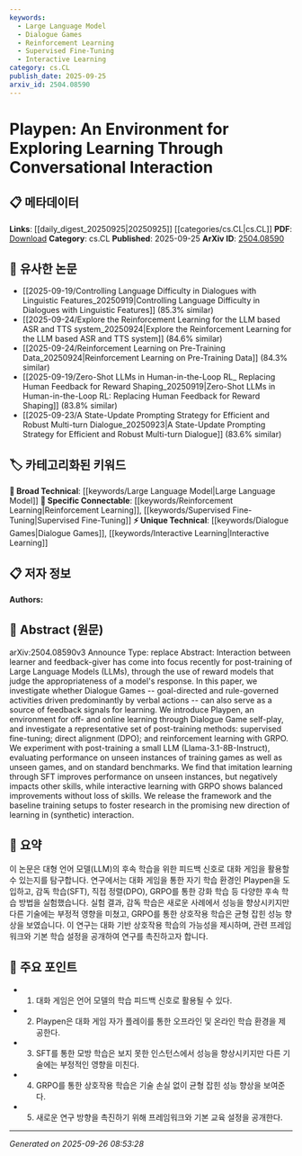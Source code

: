 ```yaml
---
keywords:
  - Large Language Model
  - Dialogue Games
  - Reinforcement Learning
  - Supervised Fine-Tuning
  - Interactive Learning
category: cs.CL
publish_date: 2025-09-25
arxiv_id: 2504.08590
---
```


<!-- KEYWORD_LINKING_METADATA:
{
  "processed_timestamp": "2025-09-26T08:53:28.736250",
  "vocabulary_version": "1.0",
  "selected_keywords": [
    "Large Language Model",
    "Dialogue Games",
    "Reinforcement Learning",
    "Supervised Fine-Tuning",
    "Interactive Learning"
  ],
  "rejected_keywords": [],
  "similarity_scores": {
    "Large Language Model": 0.85,
    "Dialogue Games": 0.78,
    "Reinforcement Learning": 0.8,
    "Supervised Fine-Tuning": 0.77,
    "Interactive Learning": 0.79
  },
  "extraction_method": "AI_prompt_based",
  "budget_applied": true,
  "candidates_json": {
    "candidates": [
      {
        "surface": "Large Language Models",
        "canonical": "Large Language Model",
        "aliases": [
          "LLM",
          "Large Language Model"
        ],
        "category": "broad_technical",
        "rationale": "Central to the paper's exploration of learning through conversational interaction.",
        "novelty_score": 0.45,
        "connectivity_score": 0.9,
        "specificity_score": 0.65,
        "link_intent_score": 0.85
      },
      {
        "surface": "Dialogue Games",
        "canonical": "Dialogue Games",
        "aliases": [
          "Conversational Games"
        ],
        "category": "unique_technical",
        "rationale": "Introduces a novel concept for feedback signals in learning.",
        "novelty_score": 0.75,
        "connectivity_score": 0.7,
        "specificity_score": 0.8,
        "link_intent_score": 0.78
      },
      {
        "surface": "Reinforcement Learning with GRPO",
        "canonical": "Reinforcement Learning",
        "aliases": [
          "GRPO"
        ],
        "category": "specific_connectable",
        "rationale": "Highlights a specific method used in the study for interactive learning.",
        "novelty_score": 0.5,
        "connectivity_score": 0.85,
        "specificity_score": 0.75,
        "link_intent_score": 0.8
      },
      {
        "surface": "Supervised Fine-Tuning",
        "canonical": "Supervised Fine-Tuning",
        "aliases": [
          "SFT"
        ],
        "category": "specific_connectable",
        "rationale": "A key post-training method evaluated in the paper.",
        "novelty_score": 0.55,
        "connectivity_score": 0.82,
        "specificity_score": 0.7,
        "link_intent_score": 0.77
      },
      {
        "surface": "Interactive Learning",
        "canonical": "Interactive Learning",
        "aliases": [],
        "category": "unique_technical",
        "rationale": "Describes a learning approach that balances improvements without skill loss.",
        "novelty_score": 0.65,
        "connectivity_score": 0.75,
        "specificity_score": 0.72,
        "link_intent_score": 0.79
      }
    ],
    "ban_list_suggestions": [
      "post-training",
      "performance",
      "experiment"
    ]
  },
  "decisions": [
    {
      "candidate_surface": "Large Language Models",
      "resolved_canonical": "Large Language Model",
      "decision": "linked",
      "scores": {
        "novelty": 0.45,
        "connectivity": 0.9,
        "specificity": 0.65,
        "link_intent": 0.85
      }
    },
    {
      "candidate_surface": "Dialogue Games",
      "resolved_canonical": "Dialogue Games",
      "decision": "linked",
      "scores": {
        "novelty": 0.75,
        "connectivity": 0.7,
        "specificity": 0.8,
        "link_intent": 0.78
      }
    },
    {
      "candidate_surface": "Reinforcement Learning with GRPO",
      "resolved_canonical": "Reinforcement Learning",
      "decision": "linked",
      "scores": {
        "novelty": 0.5,
        "connectivity": 0.85,
        "specificity": 0.75,
        "link_intent": 0.8
      }
    },
    {
      "candidate_surface": "Supervised Fine-Tuning",
      "resolved_canonical": "Supervised Fine-Tuning",
      "decision": "linked",
      "scores": {
        "novelty": 0.55,
        "connectivity": 0.82,
        "specificity": 0.7,
        "link_intent": 0.77
      }
    },
    {
      "candidate_surface": "Interactive Learning",
      "resolved_canonical": "Interactive Learning",
      "decision": "linked",
      "scores": {
        "novelty": 0.65,
        "connectivity": 0.75,
        "specificity": 0.72,
        "link_intent": 0.79
      }
    }
  ]
}
-->

# Playpen: An Environment for Exploring Learning Through Conversational Interaction

## 📋 메타데이터

**Links**: [[daily_digest_20250925|20250925]] [[categories/cs.CL|cs.CL]]
**PDF**: [Download](https://arxiv.org/pdf/2504.08590.pdf)
**Category**: cs.CL
**Published**: 2025-09-25
**ArXiv ID**: [2504.08590](https://arxiv.org/abs/2504.08590)

## 🔗 유사한 논문
- [[2025-09-19/Controlling Language Difficulty in Dialogues with Linguistic Features_20250919|Controlling Language Difficulty in Dialogues with Linguistic Features]] (85.3% similar)
- [[2025-09-24/Explore the Reinforcement Learning for the LLM based ASR and TTS system_20250924|Explore the Reinforcement Learning for the LLM based ASR and TTS system]] (84.6% similar)
- [[2025-09-24/Reinforcement Learning on Pre-Training Data_20250924|Reinforcement Learning on Pre-Training Data]] (84.3% similar)
- [[2025-09-19/Zero-Shot LLMs in Human-in-the-Loop RL_ Replacing Human Feedback for Reward Shaping_20250919|Zero-Shot LLMs in Human-in-the-Loop RL: Replacing Human Feedback for Reward Shaping]] (83.8% similar)
- [[2025-09-23/A State-Update Prompting Strategy for Efficient and Robust Multi-turn Dialogue_20250923|A State-Update Prompting Strategy for Efficient and Robust Multi-turn Dialogue]] (83.6% similar)

## 🏷️ 카테고리화된 키워드
**🧠 Broad Technical**: [[keywords/Large Language Model|Large Language Model]]
**🔗 Specific Connectable**: [[keywords/Reinforcement Learning|Reinforcement Learning]], [[keywords/Supervised Fine-Tuning|Supervised Fine-Tuning]]
**⚡ Unique Technical**: [[keywords/Dialogue Games|Dialogue Games]], [[keywords/Interactive Learning|Interactive Learning]]

## 📋 저자 정보

**Authors:** 

## 📄 Abstract (원문)

arXiv:2504.08590v3 Announce Type: replace 
Abstract: Interaction between learner and feedback-giver has come into focus recently for post-training of Large Language Models (LLMs), through the use of reward models that judge the appropriateness of a model's response. In this paper, we investigate whether Dialogue Games -- goal-directed and rule-governed activities driven predominantly by verbal actions -- can also serve as a source of feedback signals for learning. We introduce Playpen, an environment for off- and online learning through Dialogue Game self-play, and investigate a representative set of post-training methods: supervised fine-tuning; direct alignment (DPO); and reinforcement learning with GRPO. We experiment with post-training a small LLM (Llama-3.1-8B-Instruct), evaluating performance on unseen instances of training games as well as unseen games, and on standard benchmarks. We find that imitation learning through SFT improves performance on unseen instances, but negatively impacts other skills, while interactive learning with GRPO shows balanced improvements without loss of skills. We release the framework and the baseline training setups to foster research in the promising new direction of learning in (synthetic) interaction.

## 📝 요약

이 논문은 대형 언어 모델(LLM)의 후속 학습을 위한 피드백 신호로 대화 게임을 활용할 수 있는지를 탐구합니다. 연구에서는 대화 게임을 통한 자기 학습 환경인 Playpen을 도입하고, 감독 학습(SFT), 직접 정렬(DPO), GRPO를 통한 강화 학습 등 다양한 후속 학습 방법을 실험했습니다. 실험 결과, 감독 학습은 새로운 사례에서 성능을 향상시키지만 다른 기술에는 부정적 영향을 미쳤고, GRPO를 통한 상호작용 학습은 균형 잡힌 성능 향상을 보였습니다. 이 연구는 대화 기반 상호작용 학습의 가능성을 제시하며, 관련 프레임워크와 기본 학습 설정을 공개하여 연구를 촉진하고자 합니다.

## 🎯 주요 포인트

- 1. 대화 게임은 언어 모델의 학습 피드백 신호로 활용될 수 있다.
- 2. Playpen은 대화 게임 자가 플레이를 통한 오프라인 및 온라인 학습 환경을 제공한다.
- 3. SFT를 통한 모방 학습은 보지 못한 인스턴스에서 성능을 향상시키지만 다른 기술에는 부정적인 영향을 미친다.
- 4. GRPO를 통한 상호작용 학습은 기술 손실 없이 균형 잡힌 성능 향상을 보여준다.
- 5. 새로운 연구 방향을 촉진하기 위해 프레임워크와 기본 교육 설정을 공개한다.


---

*Generated on 2025-09-26 08:53:28*